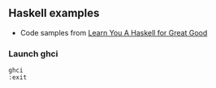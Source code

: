 ## Haskell examples

  * Code samples from [Learn You A Haskell for Great Good](http://learnyouahaskell.com/)

### Launch ghci

    ghci
    :exit
